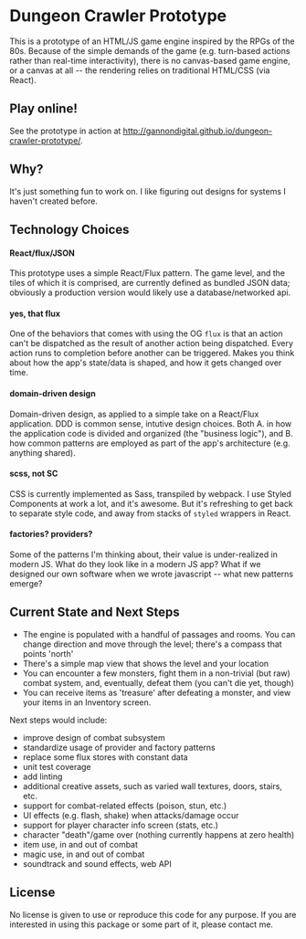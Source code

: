 # Dungeon Crawler Prototype

This is a prototype of an HTML/JS game engine inspired by the RPGs of the 80s. Because of the simple demands of the game (e.g. turn-based actions rather than real-time interactivity), there is no canvas-based game engine, or a canvas at all -- the rendering relies on traditional HTML/CSS (via React).

## Play online!
See the prototype in action at http://gannondigital.github.io/dungeon-crawler-prototype/. 

## Why?

It's just something fun to work on. I like figuring out designs for systems I haven't created before.

## Technology Choices

#### React/flux/JSON
This prototype uses a simple React/Flux pattern. The game level, and the tiles of which it is comprised, are currently defined as bundled JSON data; obviously a production version would likely use a database/networked api.

#### yes, that flux
One of the behaviors that comes with using the OG `flux` is that an action can't be dispatched as the result of another action being dispatched. Every action runs to completion before another can be triggered. Makes you think about how the app's state/data is shaped, and how it gets changed over time.

#### domain-driven design
Domain-driven design, as applied to a simple take on a React/Flux application. DDD is common sense, intutive design choices. Both A. in how the application code is divided and organized (the "business logic"), and B. how common patterns are employed as part of the app's architecture (e.g. anything shared).

#### scss, not SC
CSS is currently implemented as Sass, transpiled by webpack. I use Styled Components at work a lot, and it's awesome. But it's refreshing to get back to separate style code, and away from stacks of `styled` wrappers in React.

#### factories? providers?
Some of the patterns I'm thinking about, their value is under-realized in modern JS. What do they look like in a modern JS app? What if we designed our own software when we wrote javascript -- what new patterns emerge?

## Current State and Next Steps

- The engine is populated with a handful of passages and rooms. You can change direction and move through the level; there's a compass that points 'north'
- There's a simple map view that shows the level and your location
- You can encounter a few monsters, fight them in a non-trivial (but raw) combat system, and, eventually, defeat them (you can't die yet, though)
- You can receive items as 'treasure' after defeating a monster, and view your items in an Inventory screen.

Next steps would include:
* improve design of combat subsystem
* standardize usage of provider and factory patterns
* replace some flux stores with constant data
* unit test coverage
* add linting
* additional creative assets, such as varied wall textures, doors, stairs, etc.
* support for combat-related effects (poison, stun, etc.)
* UI effects (e.g. flash, shake) when attacks/damage occur
* support for player character info screen (stats, etc.)
* character "death"/game over (nothing currently happens at zero health)
* item use, in and out of combat
* magic use, in and out of combat
* soundtrack and sound effects, web API

## License

No license is given to use or reproduce this code for any purpose. If you are interested in using this package or some part of it, please contact me. 
